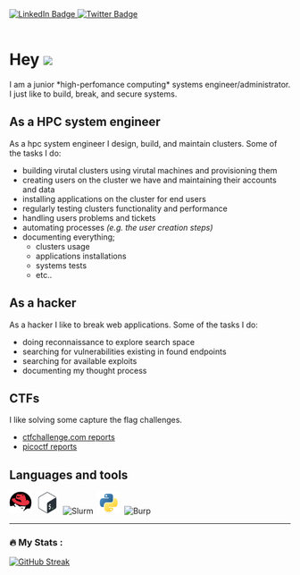 <!--
**egyptianf/egyptianf** is a ✨ _special_ ✨ repository because its `README.md` (this file) appears on your GitHub profile.

Here are some ideas to get you started:

- 🔭 I’m currently working on ...
- 🌱 I’m currently learning ...
- 👯 I’m looking to collaborate on ...
- 🤔 I’m looking for help with ...
- 💬 Ask me about ...
- 📫 How to reach me: ...
- 😄 Pronouns: ...
- ⚡ Fun fact: ...
-->
<div id="badges">
  <a href="https://www.linkedin.com/in/walied-ahmed">
    <img src="https://img.shields.io/badge/LinkedIn-blue?style=for-the-badge&logo=linkedin&logoColor=white" alt="LinkedIn Badge"/>
  </a>
  <a href="https://twitter.com/nerodoar">
    <img src="https://img.shields.io/badge/Twitter-blue?style=for-the-badge&logo=twitter&logoColor=white" alt="Twitter Badge"/>
  </a>
</div>
<img src="https://komarev.com/ghpvc/?username=prime-hacker&style=flat-square&color=blue" alt=""/>
<h1>
  Hey
  <img src="https://media.giphy.com/media/hvRJCLFzcasrR4ia7z/giphy.gif" width="30px"/>
</h1>
I am a junior *high-perfomance computing* systems engineer/administrator. I just like to build, break, and secure systems.

## As a HPC system engineer
As a hpc system engineer I design, build, and maintain clusters. Some of the tasks I do:
- building virutal clusters using virutal machines and provisioning them
- creating users on the cluster we have and maintaining their accounts and data
- installing applications on the cluster for end users
- regularly testing clusters functionality and performance
- handling users problems and tickets
- automating processes *(e.g. the user creation steps)*
- documenting everything;
  - clusters usage
  - applications installations
  - systems tests
  - etc..

## As a hacker
As a hacker I like to break web applications. Some of the tasks I do:
- doing reconnaissance to explore search space
- searching for vulnerabilities existing in found endpoints
- searching for available exploits
- documenting my thought process

## CTFs
I like solving some capture the flag challenges.
- [ctfchallenge.com reports](https://github.com/prime-hacker/ctfchallenge-reports)
- [picoctf reports](https://github.com/prime-hacker/picoctf-challenges)

## Languages and tools
<div>
  <img src="https://github.com/devicons/devicon/blob/master/icons/redhat/redhat-original.svg" title="Redhat" alt="Redhat" width="40" height="40"/>&nbsp;
  <img src="https://github.com/devicons/devicon/blob/master/icons/bash/bash-original.svg" title="Bash" alt="Bash" width="40" height="40"/>&nbsp;
  <img src="https://upload.wikimedia.org/wikipedia/commons/3/3a/Slurm_logo.svg" title="Slurm" alt="Slurm" width="40" height="40"/>&nbsp;
  <img src="https://github.com/devicons/devicon/blob/master/icons/python/python-original.svg" title="Python" alt="Python" width="40" height="40"/>&nbsp;
  <img src="https://icons.iconarchive.com/icons/goescat/macaron/512/burp-suite-icon.png" title="Burp" alt="Burp" width="40" height="40"/>&nbsp;
</div>

---

### :fire: My Stats :

[![GitHub Streak](http://github-readme-streak-stats.herokuapp.com?user=prime-hacker&theme=github-light&hide_border=true)](https://git.io/streak-stats)
